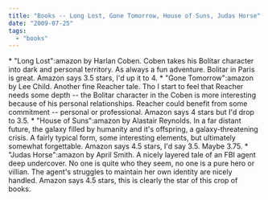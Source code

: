 ```yaml
---
title: "Books -- Long Lost, Gone Tomorrow, House of Suns, Judas Horse"
date: "2009-07-25"
tags: 
  - "books"
---
```


\* "Long Lost":amazon by Harlan Coben. Coben takes his Bolitar character into dark and personal territory. As always a fun adventure. Bolitar in Paris is great. Amazon says 3.5 stars, I'd up it to 4. \* "Gone Tomorrow":amazon by Lee Child. Another fine Reacher tale. Tho I start to feel that Reacher needs some depth -- the Bolitar character in the Coben is more interesting because of his personal relationships. Reacher could benefit from some commitment -- personal or professional. Amazon says 4 stars but I'd drop to 3.5. \* "House of Suns":amazon by Alastair Reynolds. In a far distant future, the galaxy filled by humanity and it's offspring, a galaxy-threatening crisis. A fairly typical form, some interesting elements, but ultimately somewhat forgettable. Amazon says 4.5 stars, I'd say 3.5. Maybe 3.75. \* "Judas Horse":amazon by April Smith. A nicely layered tale of an FBI agent deep undercover. No one is quite who they seem, no one is a pure hero or villian. The agent's struggles to maintain her own identity are nicely handled. Amazon says 4.5 stars, this is clearly the star of this crop of books.
